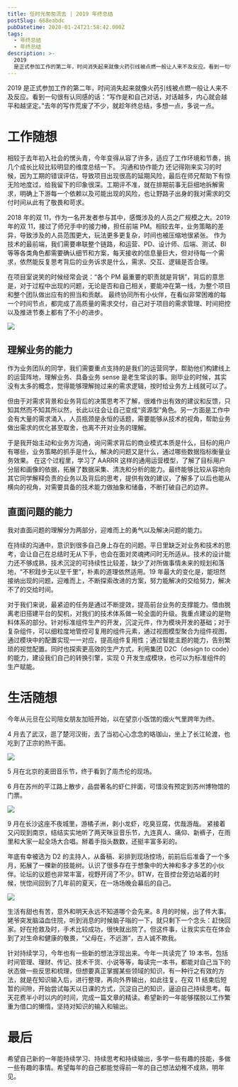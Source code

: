 ```yaml
---
title: 任时光匆匆流去 | 2019 年终总结
postSlug: 668eabdc
pubDatetime: 2020-01-24T21:58:42.000Z
tags:
  - 年终总结
  - 年终总结
description: >-
  2019
  是正式参加工作的第二年，时间消失起来就像火药引线被点燃一般让人来不及反应。看到一句很有认同感的话：“写作是和自己对话，对话越多，内心就会越平和越坚定。”去年的写作荒废了不少，就趁年终总结，多想一点，多说一点。
---
```


2019 是正式参加工作的第二年，时间消失起来就像火药引线被点燃一般让人来不及反应。看到一句很有认同感的话：“写作是和自己对话，对话越多，内心就会越平和越坚定。”去年的写作荒废了不少，就趁年终总结，多想一点，多说一点。

<!-- more -->

# 工作随想

相较于去年初入社会的愣头青，今年变得从容了许多，适应了工作环境和节奏，挑几个成长比较比较明显的维度总结一下。 沟通和协作能力 还记得刚来实习的时候，因为工期的错误评估，导致项目出现很高的延期风险，最后在师兄帮助下有惊无险地度过，给我留下的印象很深。工期评不准，就在排期前事无巨细地拆解需求，明确上下游每一个依赖以及可能出现的风险，也让野路子出身的我对需求的交付时间从此有了敬畏和苛求。

2018 年的双 11，作为一名开发者参与其中，感慨涉及的人员之广规模之大。2019 年的双 11，接过了师兄手中的接力棒，担任前端 PM。相较去年，业务策略的差异，导致涉及的人员范围更大，玩法更多更复杂，时间也被压缩地很紧张。 作为技术的最前端，我们需要串联整个链路，和运营、PD、设计师、后端、测试、BI 等等各类角色都需要确认细节和方案，每天接收的信息量巨大，但对待每一个需求，依然能反复思考背后的业务诉求是什么，需求、交互、逻辑是否合理。

在项目室说笑的时候经常会说：“各个 PM 最重要的职责就是背锅”，背后的意思是，对于过程中出现的问题，无论是否和自己相关，要能冲在第一线，为整个项目和整个团队做出应有的担当和贡献。 最终协同所有小伙伴，在看似非常困难的每一个时间节点，都完成了高质量的需求交付，自己对于项目的需求管理、时间把控以及推进节奏上都有了不小的进步。

![](https://p1-jj.byteimg.com/tos-cn-i-t2oaga2asx/gold-user-assets/2020/1/24/16fd7d7850226b69~tplv-t2oaga2asx-image.image)

## 理解业务的能力

作为业务团队的同学，我们需要重点支持的是我们的运营同学，帮助他们构建线上的运营阵地，理解业务、具备业务 sense 是老生常谈的事。刚毕业的时候，其实没有太多的概念，觉得能够理解抛过来的需求逻辑，按时给业务方上线就可以了。

但由于对需求背景和业务背后的决策思考不了解，很难作出有效的建议和反馈，只知其然而不知其所以然，长此以往会让自己变成“资源型”角色。另一方面是工作中会有大量的需求涌入，人员瓶颈是永恒的话题，需要能够从技术的视角，帮助业务做出需求的优化甚至取舍，也离不开对业务的理解。

于是我开始主动和业务方沟通，询问需求背后的商业模式本质是什么，目标的用户有哪些，业务策略的抓手是什么，解决的问题又是什么，通过哪些数据指标衡量业务效果。 在这个过程里，学习了 AARRR 这样的通用运营模型，了解了目标用户分层和画像的依据，拓展了数据采集、清洗和分析的能力。最终能够比较从容地向其它同学解释负责的业务以及背后的思考，提供有效的建议，了解多了以后也能从横向的视角，对需要具备的技术能力做抽象和储备，不断打破自己的边界。

## 直面问题的能力

我对直面问题的理解分为两部分，迎难而上的勇气以及解决问题的能力。

在持续的沟通中，意识到很多自己身上存在的问题。平日里缺乏对业务和技术的思考，会让自己在总结时无从下手，也会在面对灵魂拷问时无所适从。技术的设计能力还不够成熟，技术沉淀的可持续性比较差，缺少了对所做事情未来的规划和落地，“不积跬步无以至千里”，朴素的道理依然适用。19 年最大的变化是，能坦然接纳出现的问题，迎难而上，不断探索改进的方案，努力能解决的交给努力，解决不了的交给时间。

对于我们来说，最紧迫的任务是通过不断提效，提高前台业务的支撑能力。借由脱离老旧搭建平台的契机，对我们的技术体系做一轮全面的升级。我重点建设的是物料体系的部分。针对标准组件生产的开发，沉淀元件，作为模块开发的基础；对于复杂组件，可以细粒度地管控可复用的组件元素，通过视图模型聚合为组件视图，通过模块中的配置实现一一对应，提高组件复用性；通过智能主题的能力，告别繁琐的视觉配置。同时也探索更高效的生产方式，利用集团 D2C（design to code）的能力，建设我们自己的转换引擎，实现 0 开发生成模块，也可以为标准组件的生产赋能。

# 生活随想

今年从元旦在公司陪女朋友加班开始，以在望京小饭馆的烟火气里跨年为终。

4 月去了武汉，逛了楚河汉街，去了当初心心念念的珞珈山，坐上了长江轮渡，也吃到了正宗的热干面。

![](https://p1-jj.byteimg.com/tos-cn-i-t2oaga2asx/gold-user-assets/2020/1/24/16fd7d7ca966c148~tplv-t2oaga2asx-image.image)

5 月在北京的麦田音乐节，终于看到了周杰伦的现场。

6 月在苏州的平江路上散步，品尝著名的虾仁拌面，可惜没有预定到苏州博物馆的门票。

![](https://p1-jj.byteimg.com/tos-cn-i-t2oaga2asx/gold-user-assets/2020/1/24/16fd7d7eff2ed2e9~tplv-t2oaga2asx-image.image)

9 月在长沙这座不夜城里，游橘子洲，剥小龙虾，吃臭豆腐，优哉游哉。
紧接着又闪现到南京，结结实实地听了两天咪豆音乐节，九连真人、痛仰、新裤子，在雨里和大家一起全场大合唱。掰着手指头数数，还挺丰富多彩的。

年底有幸被选为 D2 的主持人，从备稿、彩排到现场控场，前前后后准备了一个多月，拓展了一棵新的技能树。认识了很多存在于想象中的大神和多才多艺的小伙伴。论坛的议题也非常丰富，视野开阔了不少。BTW，在音控台旁边站着的时候，恍惚间回到了几年前的夏天，在一场场晚会幕后的自己。

![](https://p1-jj.byteimg.com/tos-cn-i-t2oaga2asx/gold-user-assets/2020/1/24/16fd7d857d2eadea~tplv-t2oaga2asx-image.image)

生活有甜也有苦，意外和明天永远不知道哪个会先来。8 月的时候，出了件大事。姥爷突发脑溢血住院，听到消息的时候脑子嗡的一下，就只剩下一个念头：赶快回家。好在抢救及时，手术比较成功，很快就出院了。但这件事，让我实实在在体会到了对生命和健康的敬畏，“父母在，不远游”，古人诚不欺我。

针对持续学习，今年也有一些新的想法浮现出来。今年一共读完了 19 本书，包括时间管理、理财、传记、技术干货、小说等等，每读完一本书，都能对自己当下的状态做一些反思和梳理，但想要真正掌握某些领域的知识，有一种行之有效的方法，就是在知识输入后，进行整理，再向外界输出，如此往复。在双 11 结束后短暂的间隙，开始尝试每天以日课的方式，沉淀自己的知识，逼迫自己持续思考。每天花费半小时以内的时间，完成一篇文章的精读。希望新的一年能够摆脱以工作繁重为借口的懒惰，坚持对知识的输入和输出。

# 最后

希望自己新的一年能持续学习、持续思考和持续输出，多学一些有趣的技能，多做一些有趣的事情。希望每年的自己都能觉得前一年的自己想法幼稚不成熟，明年见。
